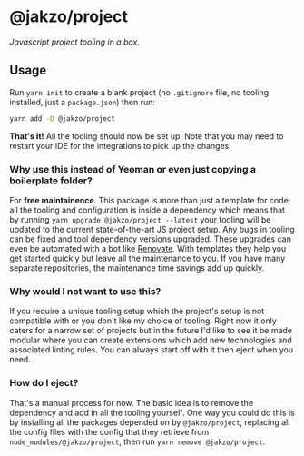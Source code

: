 # @jakzo/project

_Javascript project tooling in a box._

## Usage

Run `yarn init` to create a blank project (no `.gitignore` file, no tooling installed, just a `package.json`) then run:

```sh
yarn add -D @jakzo/project
```

**That's it!** All the tooling should now be set up. Note that you may need to restart your IDE for the integrations to pick up the changes.

### Why use this instead of Yeoman or even just copying a boilerplate folder?

For **free maintainence**. This package is more than just a template for code; all the tooling and configuration is inside a dependency which means that by running `yarn upgrade @jakzo/project --latest` your tooling will be updated to the current state-of-the-art JS project setup. Any bugs in tooling can be fixed and tool dependency versions upgraded. These upgrades can even be automated with a bot like [Renovate](https://github.com/renovatebot/renovate). With templates they help you get started quickly but leave all the maintenance to you. If you have many separate repositories, the maintenance time savings add up quickly.

### Why would I not want to use this?

If you require a unique tooling setup which the project's setup is not compatible with or you don't like my choice of tooling. Right now it only caters for a narrow set of projects but in the future I'd like to see it be made modular where you can create extensions which add new technologies and associated linting rules. You can always start off with it then eject when you need.

### How do I eject?

That's a manual process for now. The basic idea is to remove the dependency and add in all the tooling yourself. One way you could do this is by installing all the packages depended on by `@jakzo/project`, replacing all the config files with the config that they retrieve from `node_modules/@jakzo/project`, then run `yarn remove @jakzo/project`.
